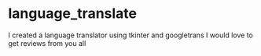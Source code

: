 # language_translate
I created a language translator using tkinter and googletrans I would love to get reviews from you all
